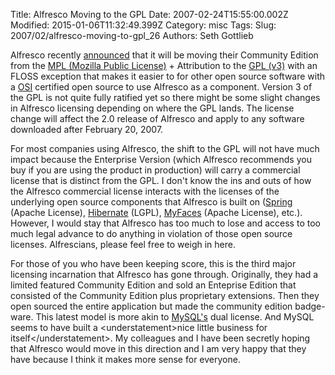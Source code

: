 Title: Alfresco Moving to the GPL
Date: 2007-02-24T15:55:00.002Z
Modified: 2015-01-06T11:32:49.399Z
Category: misc
Tags: 
Slug: 2007/02/alfresco-moving-to-gpl_26
Authors: Seth Gottlieb

Alfresco recently [announced](http://www.alfresco.com/legal/licensing/whitepaper/) that it will be moving their Community Edition from the [MPL (Mozilla Public License)](http://www.mozilla.org/MPL/MPL-1.1.html) + Attribution to the [GPL (v3)](http://www2.blogger.com/gplv3.fsf.org) with an FLOSS exception that makes it easier to for other open source software with a [OSI](http://www.opensource.org/) certified open source to use Alfresco as a component.  Version 3 of the GPL is not quite fully ratified yet so there might be some slight changes in Alfresco licensing depending on where the GPL lands.  The license change will affect the 2.0 release of Alfresco and apply to any software downloaded after February 20, 2007.   
  
For most companies using Alfresco, the shift to the GPL will not have much impact because the Enterprise Version (which Alfresco recommends you buy if you are using the product in production) will carry a commercial license that is distinct from the GPL.  I don't know the ins and outs of how the Alfresco commercial license interacts with the licenses of the underlying open source components that Alfresco is built on ([Spring](http://www.springframework.org/) (Apache License), [Hibernate](http://www.hibernate.org/) (LGPL), [MyFaces](http://myfaces.apache.org/) (Apache License), etc.). However, I would stay that Alfresco has too much to lose and access to too much legal advance to do anything in violation of those open source licenses. Alfrescians, please feel free to weigh in here.  
  
For those of you who have been keeping score, this is the third major licensing incarnation that Alfresco has gone through.  Originally, they had a limited featured Community Edition and sold an Enteprise Edition that consisted of the Community Edition plus proprietary extensions.  Then they open sourced the entire application but made the community edition badge-ware.  This latest model is more akin to [MySQL's](http://www.mysql.com/) dual license.  And MySQL seems to have built a &lt;understatement&gt;nice little business for itself&lt;/understatement&gt;.  My colleagues and I have been secretly hoping that Alfresco would move in this direction and I am very happy that they have because I think it makes more sense for everyone.
